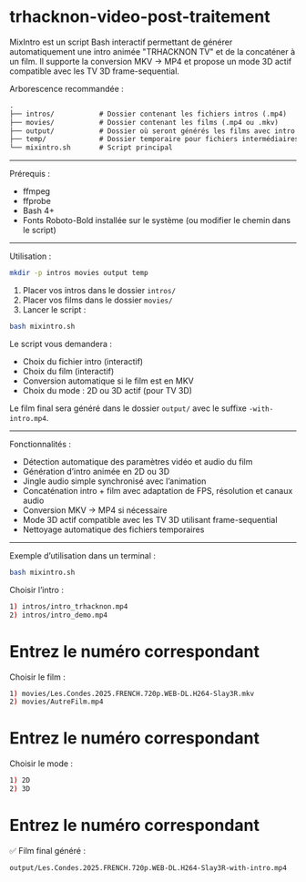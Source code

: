 # trhacknon-video-post-traitement

MixIntro est un script Bash interactif permettant de générer automatiquement une intro animée "TRHACKNON TV" et de la concaténer à un film. Il supporte la conversion MKV → MP4 et propose un mode 3D actif compatible avec les TV 3D frame-sequential.

Arborescence recommandée :

```markdown
.
├── intros/           # Dossier contenant les fichiers intros (.mp4)
├── movies/           # Dossier contenant les films (.mp4 ou .mkv)
├── output/           # Dossier où seront générés les films avec intro
├── temp/             # Dossier temporaire pour fichiers intermédiaires
└── mixintro.sh       # Script principal
```

---

Prérequis :

- ffmpeg
- ffprobe
- Bash 4+
- Fonts Roboto-Bold installée sur le système (ou modifier le chemin dans le script)

---

Utilisation :

```bash
mkdir -p intros movies output temp
```

1. Placer vos intros dans le dossier `intros/`  
2. Placer vos films dans le dossier `movies/`  
3. Lancer le script :

```bash
bash mixintro.sh
```

Le script vous demandera :

- Choix du fichier intro (interactif)
- Choix du film (interactif)
- Conversion automatique si le film est en MKV
- Choix du mode : 2D ou 3D actif (pour TV 3D)

Le film final sera généré dans le dossier `output/` avec le suffixe `-with-intro.mp4`.

---

Fonctionnalités :

- Détection automatique des paramètres vidéo et audio du film
- Génération d’intro animée en 2D ou 3D
- Jingle audio simple synchronisé avec l’animation
- Concaténation intro + film avec adaptation de FPS, résolution et canaux audio
- Conversion MKV → MP4 si nécessaire
- Mode 3D actif compatible avec les TV 3D utilisant frame-sequential
- Nettoyage automatique des fichiers temporaires

---

Exemple d’utilisation dans un terminal :

```bash
bash mixintro.sh
```

Choisir l’intro :

```bash
1) intros/intro_trhacknon.mp4
2) intros/intro_demo.mp4
```

# Entrez le numéro correspondant

Choisir le film :

```bash
1) movies/Les.Condes.2025.FRENCH.720p.WEB-DL.H264-Slay3R.mkv
2) movies/AutreFilm.mp4
```

# Entrez le numéro correspondant

Choisir le mode :

```bash
1) 2D
2) 3D
```

# Entrez le numéro correspondant

✅ Film final généré : 
```bash
output/Les.Condes.2025.FRENCH.720p.WEB-DL.H264-Slay3R-with-intro.mp4
```
